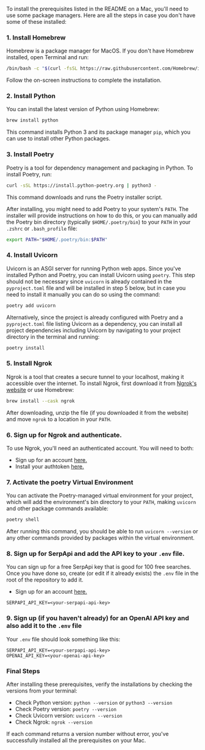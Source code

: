 To install the prerequisites listed in the README on a Mac, you'll need to use some package managers. Here are all the steps in case you don't have some of these installed:

### 1. **Install Homebrew**

Homebrew is a package manager for MacOS. If you don't have Homebrew installed, open Terminal and run:

```bash
/bin/bash -c "$(curl -fsSL https://raw.githubusercontent.com/Homebrew/install/HEAD/install.sh)"
```

Follow the on-screen instructions to complete the installation.

### 2. **Install Python**

You can install the latest version of Python using Homebrew:

```bash
brew install python
```

This command installs Python 3 and its package manager `pip`, which you can use to install other Python packages.

### 3. **Install Poetry**

Poetry is a tool for dependency management and packaging in Python. To install Poetry, run:

```bash
curl -sSL https://install.python-poetry.org | python3 -
```

This command downloads and runs the Poetry installer script.

After installing, you might need to add Poetry to your system's `PATH`. The installer will provide instructions on how to do this, or you can manually add the Poetry bin directory (typically `$HOME/.poetry/bin`) to your `PATH` in your `.zshrc` or `.bash_profile` file:

```bash
export PATH="$HOME/.poetry/bin:$PATH"
```

### 4. **Install Uvicorn**

Uvicorn is an ASGI server for running Python web apps. Since you've installed Python and Poetry, you can install Uvicorn using `poetry`. This step should not be necessary since `uvicorn` is already contained in the `pyproject.toml` file and will be installed in step 5 below, but in case you need to install it manually you can do so using the command:

```bash
poetry add uvicorn
```

Alternatively, since the project is already configured with Poetry and a `pyproject.toml` file listing Uvicorn as a dependency, you can install all project dependencies including Uvicorn by navigating to your project directory in the terminal and running:

```bash
poetry install
```

### 5. **Install Ngrok**

Ngrok is a tool that creates a secure tunnel to your localhost, making it accessible over the internet. To install Ngrok, first download it from [Ngrok's website](https://ngrok.com/download) or use Homebrew:

```bash
brew install --cask ngrok
```

After downloading, unzip the file (if you downloaded it from the website) and move `ngrok` to a location in your `PATH`.

### 6. Sign up for Ngrok and authenticate.

To use Ngrok, you'll need an authenticated account. You will need to both:

* Sign up for an account [here.](https://dashboard.ngrok.com/signup)
* Install your authtoken [here.](https://dashboard.ngrok.com/get-started/your-authtoken)

### 7. Activate the poetry Virtual Environment

You can activate the Poetry-managed virtual environment for your project, which will add the environment's bin directory to your `PATH`, making `uvicorn` and other package commands available:

```bash
poetry shell
```

After running this command, you should be able to run `uvicorn --version` or any other commands provided by packages within the virtual environment.

### 8. Sign up for SerpApi and add the API key to your `.env` file.

You can sign up for a free SerpApi key that is good for 100 free searches. Once you have done so, create (or edit if it already exists) the `.env` file in the root of the repository to add it.

* Sign up for an account [here.](https://serpapi.com/users/sign_up)

```text
SERPAPI_API_KEY=<your-serpapi-api-key>
```

### 9. Sign up (if you haven't already) for an OpenAI API key and also add it to the `.env` file

Your `.env` file should look something like this:
```text
SERPAPI_API_KEY=<your-serpapi-api-key>
OPENAI_API_KEY=<your-openai-api-key>

```

### Final Steps

After installing these prerequisites, verify the installations by checking the versions from your terminal:

- Check Python version: `python --version` or `python3 --version`
- Check Poetry version: `poetry --version`
- Check Uvicorn version: `uvicorn --version`
- Check Ngrok: `ngrok --version`

If each command returns a version number without error, you've successfully installed all the prerequisites on your Mac.
